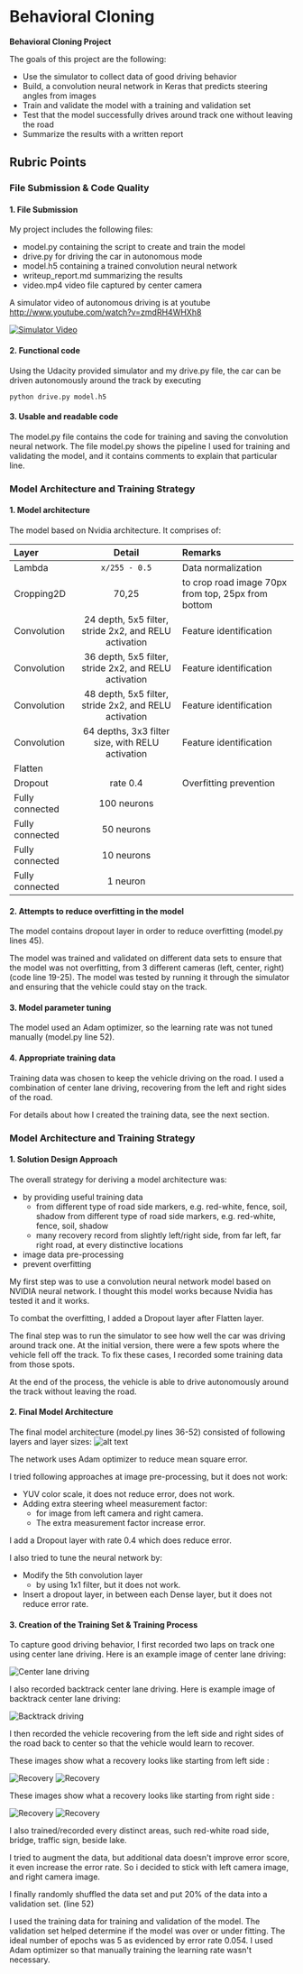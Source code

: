 # **Behavioral Cloning** 

**Behavioral Cloning Project**

The goals of this project are the following:
* Use the simulator to collect data of good driving behavior
* Build, a convolution neural network in Keras that predicts steering angles from images
* Train and validate the model with a training and validation set
* Test that the model successfully drives around track one without leaving the road
* Summarize the results with a written report


[//]: # (Image References)

[image1]: ./examples/placeholder.png "Model Visualization"
[neural_network]: ./examples/nvidia_neural_network.png "Model Architecture"
[center_lane_driving]: ./examples/center-lane-driving.jpg "Center Lane Driving"
[backtrack_driving]: ./examples/backtrack-driving.jpg "Backtract Driving"
[recovery_from_left_1]: ./examples/recover-from-left1.jpg "Recovery from Left side 1"
[recovery_from_left_2]: ./examples/recover-from-left2.jpg "Recovery from Left side 2"
[recovery_from_right_1]: ./examples/recover-from-right1.jpg "Recovery from Right side 1"
[recovery_from_right_2]: ./examples/recover-from-right2.jpg "Recovery from Right side 2"


## Rubric Points

### File Submission & Code Quality

#### 1. File Submission

My project includes the following files:
* model.py containing the script to create and train the model
* drive.py for driving the car in autonomous mode
* model.h5 containing a trained convolution neural network 
* writeup_report.md summarizing the results
* video.mp4 video file captured by center camera

A simulator video of autonomous driving is  at youtube http://www.youtube.com/watch?v=zmdRH4WHXh8

[![Simulator Video](http://img.youtube.com/vi/zmdRH4WHXh8/0.jpg)](http://www.youtube.com/watch?v=zmdRH4WHXh8)


#### 2. Functional code
Using the Udacity provided simulator and my drive.py file, the car can be driven autonomously around the track by executing 
```
python drive.py model.h5
```

#### 3. Usable and readable code

The model.py file contains the code for training and saving the convolution neural network. The file model.py shows the pipeline I used for training and validating the model, and it contains comments to explain that particular line.

### Model Architecture and Training Strategy

#### 1. Model architecture

The model based on Nvidia architecture. It comprises of:

| Layer    | Detail      | Remarks |
|:---------|:-----------:|:--------|
|Lambda      | ```x/255 - 0.5``` |Data normalization|
|Cropping2D  |70,25 |to crop road image 70px from top, 25px from bottom|
|Convolution |24 depth, 5x5 filter,  stride 2x2, and RELU activation|Feature identification|
|Convolution |36 depth, 5x5 filter,  stride 2x2, and RELU activation|Feature identification| 
|Convolution |48 depth, 5x5 filter,  stride 2x2, and RELU activation |Feature identification|
|Convolution |64 depths,  3x3 filter size, with RELU activation|Feature identification|
| Flatten    |   |  | 
|Dropout     |rate 0.4|Overfitting prevention|
|Fully connected |100 neurons| |
|Fully connected |50 neurons | |
|Fully connected |10 neurons | |
|Fully connected |1 neuron   | |

#### 2. Attempts to reduce overfitting in the model

The model contains dropout layer in order to reduce overfitting (model.py lines 45). 

The model was trained and validated on different data sets to ensure that the model was not overfitting, from 3 different cameras (left, center, right) (code line 19-25). The model was tested by running it through the simulator and ensuring that the vehicle could stay on the track.

#### 3. Model parameter tuning

The model used an Adam optimizer, so the learning rate was not tuned manually (model.py line 52).

#### 4. Appropriate training data

Training data was chosen to keep the vehicle driving on the road. I used a combination of center lane driving, recovering from the left and right sides of the road.

For details about how I created the training data, see the next section. 

### Model Architecture and Training Strategy

#### 1. Solution Design Approach

The overall strategy for deriving a model architecture was: 
* by providing useful training data
  * from different type of road side markers, e.g. red-white, fence, soil, shadow from different type of road side markers, e.g. red-white, fence, soil, shadow
  * many recovery record from slightly left/right side, from far left, far right road, at every distinctive locations
* image data pre-processing
* prevent overfitting

My first step was to use a convolution neural network model based on NVIDIA neural network. I thought this model works because Nvidia has tested it and it works.

To combat the overfitting, I added a Dropout layer after Flatten layer.

The final step was to run the simulator to see how well the car was driving around track one. At the initial version, there were a few spots where the vehicle fell off the track. To fix these cases, I recorded some training data from those spots.

At the end of the process, the vehicle is able to drive autonomously around the track without leaving the road.

#### 2. Final Model Architecture

The final model architecture (model.py lines 36-52) consisted of following layers and layer sizes:
![alt text][neural_network]


The network uses Adam optimizer to reduce mean square error.

I tried following approaches at image pre-processing, but it does not work:
* YUV color scale, it does not reduce error, does not work. 
* Adding extra steering wheel measurement factor:
  * for image from left camera and right camera.
  * The extra measurement factor increase error.

I add a Dropout layer with rate 0.4 which does reduce error.

I also tried to tune the neural network by:
* Modify the 5th convolution layer
  * by using 1x1 filter, but it does not work.
* Insert a dropout layer, in between each Dense layer, but it does not reduce error rate.  


#### 3. Creation of the Training Set & Training Process

To capture good driving behavior, I first recorded two laps on track one using center lane driving. Here is an example image of center lane driving:

![Center lane driving][center_lane_driving]

I also recorded backtrack center lane driving. Here is example image of backtrack center lane driving:

![Backtrack driving][backtrack_driving]

I then recorded the vehicle recovering from the left side and right sides of the road back to center so that the vehicle would learn to recover. 

These images show what a recovery looks like starting from left side :

![Recovery][recovery_from_left_1] ![Recovery][recovery_from_left_2]

These images show what a recovery looks like starting from right side :

![Recovery][recovery_from_right_1] ![Recovery][recovery_from_right_2]

I also trained/recorded every distinct areas, such red-white road side, bridge, traffic sign, beside lake.

I tried to augment the data, but additional data doesn't improve error score, it even increase the error rate. So i decided to stick with left camera image, and right camera image.


I finally randomly shuffled the data set and put 20% of the data into a validation set. (line 52) 

I used the training data for training and validation of the model. The validation set helped determine if the model was over or under fitting. The ideal number of epochs was 5 as evidenced by error rate 0.054. I used Adam optimizer so that manually training the learning rate wasn't necessary.
